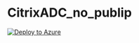 # CitrixADC_no_publip

[![Deploy to Azure](https://aka.ms/deploytoazurebutton)](https://portal.azure.com/#create/Microsoft.Template/uri/https%3A%2F%2Fraw.githubusercontent.com%2Fctahok%2FCitrixADC_no_publip%2Fmain%2Fmdofied_3nic_Citrix_ADC.json)
